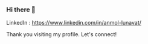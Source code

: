 ### Hi there 👋

<!--
**alunavat/alunavat** is a ✨ _special_ ✨ repository because its `README.md` (this file) appears on your GitHub profile.

Here are some ideas to get you started:
- 😄 Pronouns: ...
- ⚡ Fun fact: ...
-->
LinkedIn : https://www.linkedin.com/in/anmol-lunavat/

Thank you visiting my profile. Let's connect!

